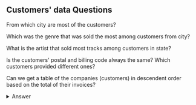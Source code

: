 ## Customers' data Questions 


From which city are most of the customers? 

Which was the genre that was sold the most among customers from city? 

What is the artist that sold most tracks among customers in state? 

Is the customers' postal and billing code always the same? Which customers provided different ones? 

Can we get a table of the companies (customers) in descendent order based on the total of their invoices? 

<details>

  <summary>Answer</summary>
  

```
300.456 EUR
```
Code

```ruby
WITH TABLE_1 AS 

  (SELECT 

```
</details>
